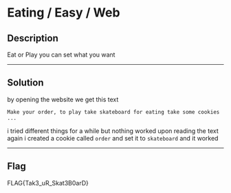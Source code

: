 # Eating / Easy / Web

## Description

Eat or Play you can set what you want

---

## Solution

by opening the website we get this text 

```
Make your order, to play take skateboard for eating take some cookies ...
```

i tried different things for a while but nothing worked upon reading the text again i created a cookie called `order` and set it to `skateboard` and it worked

---

## Flag

FLAG{Tak3_uR_Skat3B0arD}